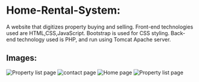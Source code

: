 # Home-Rental-System:
A website that digitizes property buying and selling.
Front-end technologies used are HTML,CSS,JavaScript.
Bootstrap is used for CSS styling.
Back-end technology used is PHP, and run using Tomcat Apache server.  

## Images:

![Property list page](https://user-images.githubusercontent.com/32600097/206895842-d9b792a3-38f0-44ce-9d66-f2ab11ee2f5f.png)
![contact page](https://user-images.githubusercontent.com/32600097/206895856-1c3aff54-a892-4aa5-a7bd-e1502dfd448e.png)
![Home page](https://user-images.githubusercontent.com/32600097/206895860-b1e64f49-2d28-4bbf-a3aa-75e980d14477.png)
![Property list page](https://user-images.githubusercontent.com/32600097/206895869-5890fa69-1848-49ca-8e4d-c5878ab35303.png)



